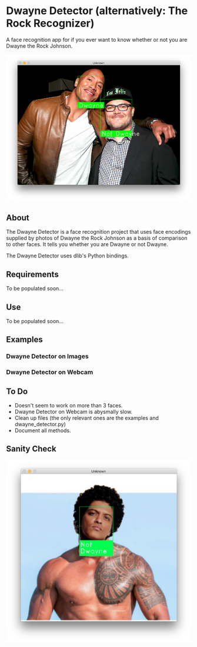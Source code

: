 # Dwayne Detector (alternatively: The Rock Recognizer)
A face recognition app for if you ever want to know whether or not you are Dwayne the Rock Johnson.

![Dwayne Detector](https://github.com/tespin/dwayne-detector/blob/master/documentation/dwayne_detector_12.png)

## About
The Dwayne Detector is a face recognition project that uses face encodings supplied by photos of Dwayne the Rock Johnson as a basis of comparison to other faces. It tells you whether you are Dwayne or not Dwayne. 

The Dwayne Detector uses dlib's Python bindings.

## Requirements
To be populated soon...

## Use
To be populated soon...

## Examples
### Dwayne Detector on Images

### Dwayne Detector on Webcam

## To Do
* Doesn't seem to work on more than 3 faces.
* Dwayne Detector on Webcam is abysmally slow.
* Clean up files (the only relevant ones are the examples and dwayne_detector.py)
* Document all methods. 

## Sanity Check
![Dwuno](https://github.com/tespin/dwayne-detector/blob/master/documentation/dwuno_mars.png)
